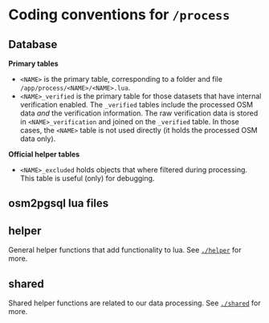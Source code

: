 # Coding conventions for `/process`

## Database

**Primary tables**

- `<NAME>` is the primary table, corresponding to a folder and file `/app/process/<NAME>/<NAME>.lua`.
- `<NAME>_verified` is the primary table for those datasets that have internal verification enabled.
  The `_verified` tables include the processed OSM data _and_ the verification information. The raw verification data is stored in `<NAME>_verification` and joined on the `_verified` table.
  In those cases, the `<NAME>` table is not used directly (it holds the processed OSM data only).

**Official helper tables**

- `<NAME>_excluded` holds objects that where filtered during processing. This table is useful (only) for debugging.


## osm2pgsql lua files

## helper

General helper functions that add functionality to lua. See [`./helper`](`./helper`) for more.

## shared

Shared helper functions are related to our data processing. See [`./shared`](`./shared`) for more.

